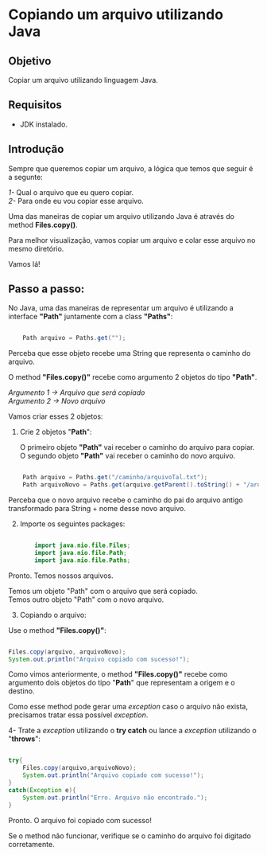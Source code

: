 
# Copiando um arquivo utilizando Java

## Objetivo<br>
Copiar um arquivo utilizando linguagem Java.

## Requisitos<br>   
* JDK instalado.


## Introdução

Sempre que queremos copiar um arquivo, a lógica que temos que seguir é a segunte:

*1-*  Qual o arquivo que eu quero copiar.<br>
*2-*  Para onde eu vou copiar esse arquivo.<br>


Uma das maneiras de copiar um arquivo utilizando Java é através do method **Files.copy()**.


Para melhor visualização, vamos copiar um arquivo e colar esse arquivo no mesmo diretório.


Vamos lá!


## Passo a passo:

No Java, uma das maneiras de representar um arquivo é utilizando a interface **"Path"** juntamente com a class **"Paths"**:

```java

    Path arquivo = Paths.get("");

```

Perceba que esse objeto recebe uma String que representa o caminho do arquivo.



O method **"Files.copy()"** recebe como argumento 2 objetos do tipo **"Path"**.

*Argumento 1 -> Arquivo que será copiado* <br>
*Argumento 2 -> Novo arquivo*<br>


Vamos criar esses 2 objetos:

1. Crie 2 objetos "**Path**":

    O primeiro objeto **"Path"** vai receber o caminho do arquivo para copiar.<br>
    O segundo objeto **"Path"** vai receber o caminho do novo arquivo.

```java

    Path arquivo = Paths.get("/caminho/arquivoTal.txt");
    Path arquivoNovo = Paths.get(arquivo.getParent().toString() + "/arquivo_novo.txt");

```


Perceba que o novo arquivo recebe o caminho do pai do arquivo antigo transformado para String + nome desse novo arquivo.


2. Importe os seguintes packages:
    ```java

        import java.nio.file.Files;
        import java.nio.file.Path;
        import java.nio.file.Paths;

    ```

Pronto. Temos nossos arquivos.

Temos um objeto "Path" com o arquivo que será copiado.<br>
Temos outro objeto "Path" com o novo arquivo.<br>



3. Copiando o arquivo:

Use o method **"Files.copy()"**:

```java

Files.copy(arquivo, arquivoNovo);
System.out.println("Arquivo copiado com sucesso!");

```

Como vimos anteriormente, o method **"Files.copy()"** recebe como argumento dois objetos do tipo "**Path**" que representam a origem e o destino.


Como esse method pode gerar uma *exception* caso o arquivo não exista, precisamos tratar essa possível *exception*.

4- Trate a *exception* utilizando o **try catch** ou lance a *exception* utilizando o "**throws**":

```java

try{
    Files.copy(arquivo,arquivoNovo);
    System.out.println("Arquivo copiado com sucesso!");
}
catch(Exception e){
    System.out.println("Erro. Arquivo não encontrado.");
}

```

Pronto. O arquivo foi copiado com sucesso!

Se o method não funcionar, verifique se o caminho do arquivo foi digitado corretamente.
